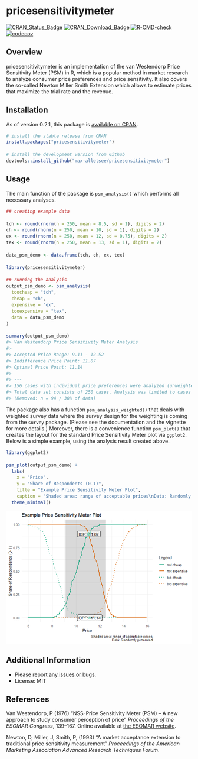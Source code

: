 # pricesensitivitymeter

[![CRAN\_Status\_Badge](https://www.r-pkg.org/badges/version/pricesensitivitymeter)](https://cran.r-project.org/package=pricesensitivitymeter)
[![CRAN\_Download\_Badge](https://cranlogs.r-pkg.org/badges/grand-total/pricesensitivitymeter)](https://cran.r-project.org/package=pricesensitivitymeter)
[![R-CMD-check](https://github.com/max-alletsee/pricesensitivitymeter/workflows/R-CMD-check/badge.svg)](https://github.com/max-alletsee/pricesensitivitymeter/actions)
[![codecov](https://codecov.io/gh/max-alletsee/pricesensitivitymeter/branch/master/graph/badge.svg?token=W1JHNAMMEB)](https://codecov.io/gh/max-alletsee/pricesensitivitymeter)

## Overview

pricesensitivitymeter is an implementation of the van Westendorp Price
Sensitivity Meter (PSM) in R, which is a popular method in market
research to analyze consumer price preferences and price sensitivity. It
also covers the so-called Newton Miller Smith Extension which allows to
estimate prices that maximize the trial rate and the revenue.

## Installation

As of version 0.2.1, this package is [available on
CRAN](https://cran.r-project.org/package=pricesensitivitymeter).

``` r
# install the stable release from CRAN
install.packages("pricesensitivitymeter")

# install the development version from Github
devtools::install_github("max-alletsee/pricesensitivitymeter")
```

## Usage

The main function of the package is `psm_analysis()` which performs all
necessary analyses.

``` r
## creating example data

tch <- round(rnorm(n = 250, mean = 8.5, sd = 1), digits = 2)
ch <- round(rnorm(n = 250, mean = 10, sd = 1), digits = 2)
ex <- round(rnorm(n = 250, mean = 12, sd = 0.75), digits = 2)
tex <- round(rnorm(n = 250, mean = 13, sd = 1), digits = 2)

data_psm_demo <- data.frame(tch, ch, ex, tex)

library(pricesensitivitymeter)

## running the analysis
output_psm_demo <- psm_analysis(
  toocheap = "tch",
  cheap = "ch",
  expensive = "ex",
  tooexpensive = "tex",
  data = data_psm_demo
)

summary(output_psm_demo)
#> Van Westendorp Price Sensitivity Meter Analysis
#> 
#> Accepted Price Range: 9.11 - 12.52 
#> Indifference Price Point: 11.07 
#> Optimal Price Point: 11.14 
#> 
#> ---
#> 156 cases with individual price preferences were analyzed (unweighted data).
#> Total data set consists of 250 cases. Analysis was limited to cases with transitive price preferences.
#> (Removed: n = 94 / 38% of data)
```

The package also has a function `psm_analysis_weighted()` that deals
with weighted survey data where the survey design for the weighting is
coming from the `survey` package. (Please see the documentation and the
vignette for more details.) Moreover, there is a convenience function
`psm_plot()` that creates the layout for the standard Price Sensitivity
Meter plot via `ggplot2`. Below is a simple example, using the analysis
result created above.

``` r
library(ggplot2)

psm_plot(output_psm_demo) +
  labs(
    x = "Price",
    y = "Share of Respondents (0-1)",
    title = "Example Price Sensitivity Meter Plot",
    caption = "Shaded area: range of acceptable prices\nData: Randomly generated") + 
  theme_minimal()
```

![](README-example_plot-1.png)<!-- -->

## Additional Information

-   Please [report any issues or
    bugs](https://github.com/max-alletsee/pricesensitivitymeter/issues).
-   License: MIT

## References

Van Westendorp, P (1976) “NSS-Price Sensitivity Meter (PSM) – A new
approach to study consumer perception of price” *Proceedings of the
ESOMAR Congress*, 139–167. Online available at [the ESOMAR
website](https://www.researchworld.com/a-new-approach-to-study-consumer-perception-of-price/).

Newton, D, Miller, J, Smith, P, (1993) “A market acceptance extension to
traditional price sensitivity measurement” *Proceedings of the American
Marketing Association Advanced Research Techniques Forum*.
